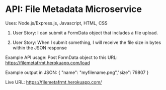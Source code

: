 # API: File Metadata Microservice

Uses: Node.js/Express.js, Javascript, HTML, CSS

1. User Story: I can submit a FormData object that includes a file upload.

2. User Story: When I submit something, I will receive the file size in bytes within the JSON response

Example API usage:
Post FormData object to this URL: https://filemetafrmt.herokuapp.com/load

Example output in JSON:
{ "name": "myfilename.png","size": 79807 }


Live URL: https://filemetafrmt.herokuapp.com/

